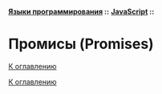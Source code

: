 **[Языки программирования](../../README.md#languages) ::** 
**[JavaScript](../../README.md#languages-javascript) ::**
# Промисы (Promises)

<!--

-->

[К оглавлению](../../README.md#languages-javascript)



[К оглавлению](../../README.md#languages-javascript)
